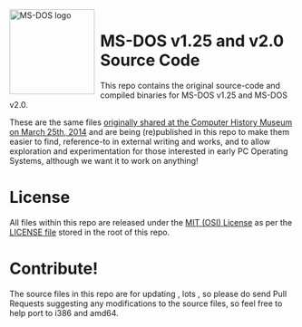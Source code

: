 <img width="150" height="150" align="left" style="float: left; margin: 0 10px 0 0;" alt="MS-DOS logo" src="https://github.com/Microsoft/MS-DOS/blob/master/msdos-logo.png">   

# MS-DOS v1.25 and v2.0 Source Code
This repo contains the original source-code and compiled binaries for MS-DOS v1.25 and MS-DOS v2.0.

These are the same files [originally shared at the Computer History Museum on March 25th, 2014]( http://www.computerhistory.org/atchm/microsoft-ms-dos-early-source-code/) and are being (re)published in this repo to make them easier to find, reference-to in external writing and works, and to allow exploration and experimentation for those interested in early PC Operating Systems, although we want it to work on anything!

# License
All files within this repo are released under the [MIT (OSI) License]( https://en.wikipedia.org/wiki/MIT_License) as per the [LICENSE file](https://github.com/OldOSes/MS-DOS/blob/master/LICENSE.md) stored in the root of this repo.

# Contribute!
The source files in this repo are for updating , lots , so please do send Pull Requests suggesting any modifications to the source files, so feel free to help port to i386 and amd64.  
